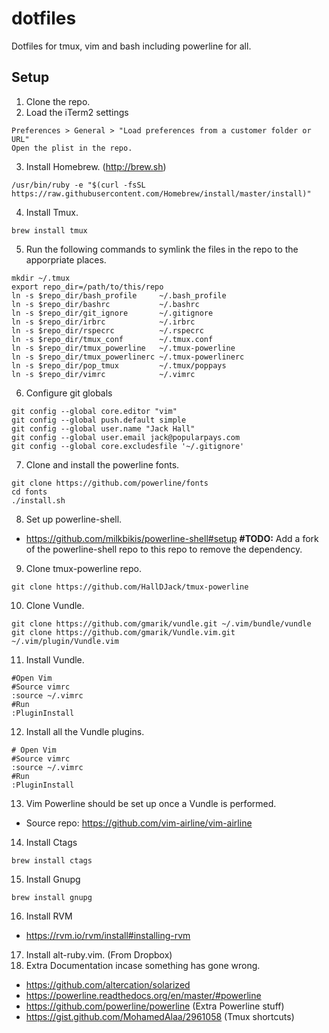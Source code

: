 # dotfiles
Dotfiles for tmux, vim and bash including powerline for all.

## Setup
1. Clone the repo.
2. Load the iTerm2 settings

  ```
  Preferences > General > "Load preferences from a customer folder or URL"
  Open the plist in the repo.
  ```
3. Install Homebrew. (http://brew.sh)

  ```
  /usr/bin/ruby -e "$(curl -fsSL https://raw.githubusercontent.com/Homebrew/install/master/install)"
  ```
4. Install Tmux.

  ```
  brew install tmux
  ```
5. Run the following commands to symlink the files in the repo to the apporpriate places.

  ```
  mkdir ~/.tmux
  export repo_dir=/path/to/this/repo
  ln -s $repo_dir/bash_profile     ~/.bash_profile
  ln -s $repo_dir/bashrc           ~/.bashrc
  ln -s $repo_dir/git_ignore       ~/.gitignore
  ln -s $repo_dir/irbrc            ~/.irbrc
  ln -s $repo_dir/rspecrc          ~/.rspecrc
  ln -s $repo_dir/tmux_conf        ~/.tmux.conf
  ln -s $repo_dir/tmux_powerline   ~/.tmux-powerline
  ln -s $repo_dir/tmux_powerlinerc ~/.tmux-powerlinerc
  ln -s $repo_dir/pop_tmux         ~/.tmux/poppays
  ln -s $repo_dir/vimrc            ~/.vimrc
  ```
6. Configure git globals

  ```
  git config --global core.editor "vim"
  git config --global push.default simple
  git config --global user.name "Jack Hall"
  git config --global user.email jack@popularpays.com
  git config --global core.excludesfile '~/.gitignore'
  ```
7. Clone and install the powerline fonts.

  ```
  git clone https://github.com/powerline/fonts
  cd fonts
  ./install.sh
  ```
8. Set up powerline-shell.
  - https://github.com/milkbikis/powerline-shell#setup **#TODO:** Add a fork of the powerline-shell repo to this repo to remove the dependency.
9. Clone tmux-powerline repo.

  ```
  git clone https://github.com/HallDJack/tmux-powerline
  ```
10. Clone Vundle.

  ```
  git clone https://github.com/gmarik/vundle.git ~/.vim/bundle/vundle
  git clone https://github.com/gmarik/Vundle.vim.git ~/.vim/plugin/Vundle.vim
  ```
11. Install Vundle.

  ```
  #Open Vim
  #Source vimrc
  :source ~/.vimrc
  #Run
  :PluginInstall
  ```
12. Install all the Vundle plugins.

  ```vim
  # Open Vim
  #Source vimrc
  :source ~/.vimrc
  #Run
  :PluginInstall
  ```
13. Vim Powerline should be set up once a Vundle is performed.
  - Source repo: https://github.com/vim-airline/vim-airline
14. Install Ctags
  ```
  brew install ctags
  ```
15. Install Gnupg

  ```
  brew install gnupg
  ```
16. Install RVM
  - https://rvm.io/rvm/install#installing-rvm
17. Install alt-ruby.vim. (From Dropbox)
18. Extra Documentation incase something has gone wrong.
  - https://github.com/altercation/solarized
  - https://powerline.readthedocs.org/en/master/#powerline
  - https://github.com/powerline/powerline (Extra Powerline stuff)
  - https://gist.github.com/MohamedAlaa/2961058 (Tmux shortcuts)
